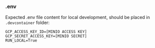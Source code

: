 ### .env

Expected .env file content for local development, should be placed in `.devcontainer` folder:

```dotenv
GCP_ACCESS_KEY_ID=[MINIO ACCESS KEY]
GCP_SECRET_ACCESS_KEY=[MINIO SECRET]
RUN_LOCAL=True
```